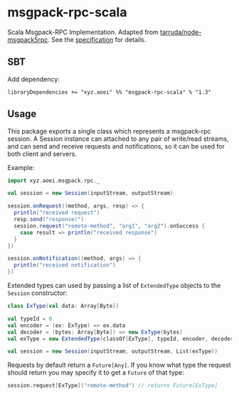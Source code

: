 # msgpack-rpc-scala
Scala Msgpack-RPC Implementation.
Adapted from [tarruda/node-msgpack5rpc](https://github.com/tarruda/node-msgpack5rpc).
See the [specification](https://github.com/msgpack-rpc/msgpack-rpc/blob/master/spec.md) for details.

## SBT
Add dependency:

    libraryDependencies += "xyz.aoei" %% "msgpack-rpc-scala" % "1.3"

## Usage
This package exports a single class which represents a msgpack-rpc session. A
Session instance can attached to any pair of write/read streams, and can send
and receive requests and notifications, so it can be used for both client and
servers. 

Example:

```scala
import xyz.aoei.msgpack.rpc._

val session = new Session(inputStream, outputStream)

session.onRequest((method, args, resp) => {
  println("received request")
  resp.send("response!")
  session.request("remote-method", "arg1", "arg2").onSuccess {
    case result => println("received response")
  }
})

session.onNotification((method, args) => {
  println("received notification")
})
```


Extended types can used by passing a list of `ExtendedType` objects to the `Session` constructor:

```scala
class ExType(val data: Array[Byte])

val typeId = 0
val encoder = (ex: ExType) => ex.data
val decoder = (bytes: Array[Byte]) => new ExType(bytes)
val exType = new ExtendedType(classOf[ExType], typeId, encoder, decoder)

val session = new Session(inputStream, outputStream, List(exType))
```

Requests by default return a `Future[Any]`. If you know what type the request should return
you may specify it to get a `Future` of that type:
```scala
session.request[ExType]("remote-method") // returns Future[ExType]
```

